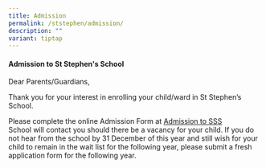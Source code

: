 ```yaml
---
title: Admission
permalink: /ststephen/admission/
description: ""
variant: tiptap
---
```

<h4>Admission to St Stephen's School</h4>
<p>Dear Parents/Guardians,</p>
<p>Thank you for your interest in enrolling your child/ward in St Stephen’s
School.</p>
<p>Please complete the online Admission Form at&nbsp;<a href="https://go.gov.sg/ssswaitlist" rel="noopener noreferrer nofollow" target="_blank">Admission to SSS<br></a> School will
contact you should there be a vacancy for your child. If you do not hear
from the school by 31 December of this year and still wish for your child
to remain in the wait list for the following year, please submit a fresh
application form for the following year.</p>